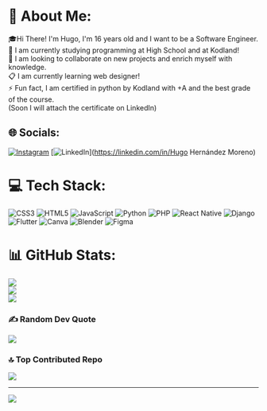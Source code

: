 # 💫 About Me:
🎓Hi There! I'm Hugo, I'm 16 years old and I want to be a Software Engineer.<br>🔭 I am currently studying programming at High School and at Kodland!<br>💼 I am looking to collaborate on new projects and enrich myself with knowledge.<br>📋 I am currently learning web designer!<br>⚡ Fun fact, I am certified in python by Kodland with +A and the best grade of the course. <br>(Soon I will attach the certificate on LinkedIn)


## 🌐 Socials:
[![Instagram](https://img.shields.io/badge/Instagram-%23E4405F.svg?logo=Instagram&logoColor=white)](https://instagram.com/huguito_svr) [![LinkedIn](https://img.shields.io/badge/LinkedIn-%230077B5.svg?logo=linkedin&logoColor=white)](https://linkedin.com/in/Hugo Hernández Moreno) 

# 💻 Tech Stack:
![CSS3](https://img.shields.io/badge/css3-%231572B6.svg?style=flat&logo=css3&logoColor=white) ![HTML5](https://img.shields.io/badge/html5-%23E34F26.svg?style=flat&logo=html5&logoColor=white) ![JavaScript](https://img.shields.io/badge/javascript-%23323330.svg?style=flat&logo=javascript&logoColor=%23F7DF1E) ![Python](https://img.shields.io/badge/python-3670A0?style=flat&logo=python&logoColor=ffdd54) ![PHP](https://img.shields.io/badge/php-%23777BB4.svg?style=flat&logo=php&logoColor=white) ![React Native](https://img.shields.io/badge/react_native-%2320232a.svg?style=flat&logo=react&logoColor=%2361DAFB) ![Django](https://img.shields.io/badge/django-%23092E20.svg?style=flat&logo=django&logoColor=white) ![Flutter](https://img.shields.io/badge/Flutter-%2302569B.svg?style=flat&logo=Flutter&logoColor=white) ![Canva](https://img.shields.io/badge/Canva-%2300C4CC.svg?style=flat&logo=Canva&logoColor=white) ![Blender](https://img.shields.io/badge/blender-%23F5792A.svg?style=flat&logo=blender&logoColor=white) 	![Figma](https://img.shields.io/badge/figma-%23F24E1E.svg?style=flat&logo=figma&logoColor=white)
# 📊 GitHub Stats:
![](https://github-readme-stats.vercel.app/api?username=HuguitoH&theme=blueberry&hide_border=false&include_all_commits=true&count_private=true)<br/>
![](https://github-readme-streak-stats.herokuapp.com/?user=HuguitoH&theme=blueberry&hide_border=false)<br/>
![](https://github-readme-stats.vercel.app/api/top-langs/?username=HuguitoH&theme=blueberry&hide_border=false&include_all_commits=true&count_private=true&layout=compact)

### ✍️ Random Dev Quote
![](https://quotes-github-readme.vercel.app/api?type=horizontal&theme=dark)

### 🔝 Top Contributed Repo
![](https://github-contributor-stats.vercel.app/api?username=HuguitoH&limit=5&theme=dark&combine_all_yearly_contributions=true)

---
[![](https://visitcount.itsvg.in/api?id=HuguitoH&icon=2&color=9)](https://visitcount.itsvg.in)

<!-- Proudly created with GPRM ( https://gprm.itsvg.in ) -->
